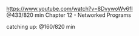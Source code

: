 https://www.youtube.com/watch?v=8DvywoWv6fI  
@433/820 min 
Chapter 12 - Networked Programs

catching up: @160/820 min